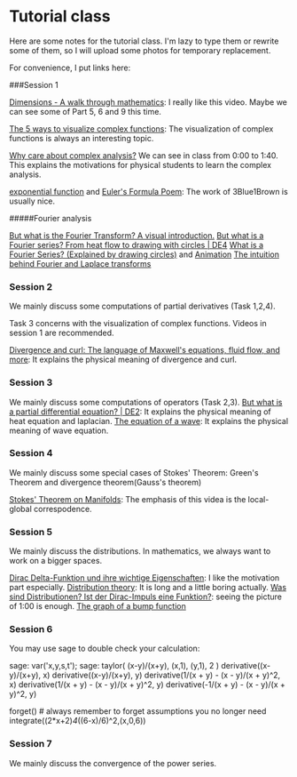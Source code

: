 # Tutorial class
 Here are some notes for the tutorial class. I'm lazy to type them or rewrite some of them, so I will upload some photos for temporary replacement.



For convenience, I put links here:

###Session 1

[Dimensions - A walk through mathematics](https://www.youtube.com/watch?v=oUn7jJ0E8tE&list=PL97CCC2CC4E89C7E5&index=5): I really like this video. Maybe we can see some of Part 5, 6 and 9 this time.

[The 5 ways to visualize complex functions](https://www.youtube.com/watch?v=NtoIXhUgqSk): The visualization of complex functions is always an interesting topic.

[Why care about complex analysis?](https://www.youtube.com/watch?v=LoTaJE16uLk&list=PLDcSwjT2BF_UDdkQ3KQjX5SRQ2DLLwv0R&index=1) We can see in class from 0:00 to 1:40. This explains the motivations for physical students to learn the complex analysis.

[exponential function](https://www.youtube.com/watch?v=v0YEaeIClKY) and [Euler's Formula Poem](https://www.youtube.com/watch?v=zLzLxVeqdQg): The work of 3Blue1Brown is usually nice.

#####Fourier analysis

[But what is the Fourier Transform? A visual introduction.](https://www.youtube.com/watch?v=spUNpyF58BY)
[But what is a Fourier series? From heat flow to drawing with circles | DE4](https://www.youtube.com/watch?v=r6sGWTCMz2k)
[What is a Fourier Series? (Explained by drawing circles)](https://www.youtube.com/watch?v=ds0cmAV-Yek) and [Animation](https://bilimneguzellan.net/fuyye-serisi/)
[The intuition behind Fourier and Laplace transforms](https://www.youtube.com/watch?v=3gjJDuCAEQQ)
<!--[What does the Laplace Transform really tell us? A visual explanation (plus applications)](https://www.youtube.com/watch?v=n2y7n6jw5d0) see 2:06-2:23-->

### Session 2

We mainly discuss some computations of partial derivatives (Task 1,2,4).

Task 3 concerns with the visualization of complex functions. Videos in session 1 are recommended.

[Divergence and curl: The language of Maxwell's equations, fluid flow, and more](https://www.youtube.com/watch?v=rB83DpBJQsE): It explains the physical meaning of divergence and curl.

### Session 3

We mainly discuss some computations of operators (Task 2,3).
[But what is a partial differential equation? | DE2](https://www.youtube.com/watch?v=ly4S0oi3Yz8&list=RDCMUCYO_jab_esuFRV4b17AJtAw&index=3): It explains the physical meaning of heat equation and laplacian.
[The equation of a wave](https://www.youtube.com/watch?v=9WZM68aVnGk): It explains the physical meaning of wave equation.

### Session 4

We mainly discuss some special cases of Stokes' Theorem: Green's Theorem and divergence theorem(Gauss's theorem)

[Stokes' Theorem on Manifolds](https://www.youtube.com/watch?v=1lGM5DEdMaw): The emphasis of this videa is the local-global correspodence.

### Session 5

We mainly discuss the distributions. In mathematics, we always want to work on a bigger spaces.

[Dirac Delta-Funktion und ihre wichtige Eigenschaften](https://www.youtube.com/watch?v=QdPJaZzEvD4): I like the motivation part especially.
[Distribution theory](https://www.youtube.com/watch?v=gwVEEUg8PBY&list=PLBh2i93oe2qsbptdcvFlowCl51EX_a3nB): It is long and a little boring actually.
[Was sind Distributionen? Ist der Dirac-Impuls eine Funktion?](https://www.youtube.com/watch?v=J8Gfq11eBlY): seeing the picture of  1:00 is enough.
[The graph of a bump function](https://en.wikipedia.org/wiki/Bump_function#/media/File:Bump.png)

### Session 6

You may use sage to double check your calculation:

sage: var('x,y,s,t');
sage: taylor( (x-y)/(x+y), (x,1), (y,1), 2 )
derivative((x-y)/(x+y), x)
derivative((x-y)/(x+y), y)
derivative(1/(x + y) - (x - y)/(x + y)^2, x)
derivative(1/(x + y) - (x - y)/(x + y)^2, y)
derivative(-1/(x + y) - (x - y)/(x + y)^2, y)

forget() # always remember to forget assumptions you no longer need
integrate((2*x+2)*4*((6-x)/6)^2,(x,0,6))

### Session 7

We mainly discuss the convergence of the power series.